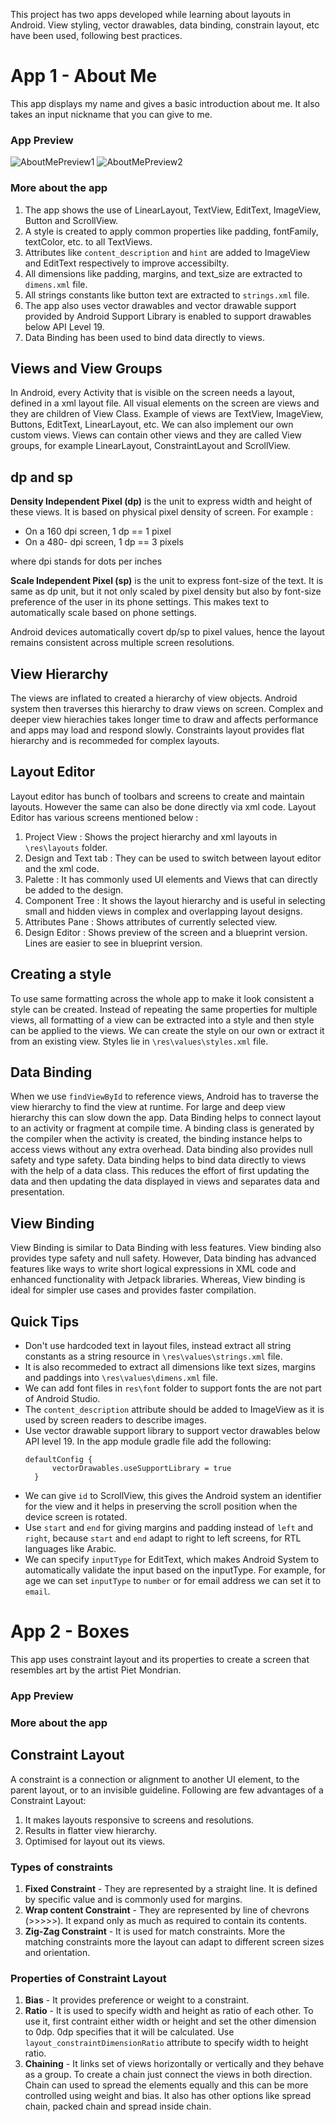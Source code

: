 This project has two apps developed while learning about layouts in Android. View styling, vector drawables, data binding, constrain layout, etc have been used, following best practices.

# App 1 - About Me #
This app displays my name and gives a basic introduction about me. It also takes an input nickname that you can give to me.

### App Preview ###
![AboutMePreview1](https://github.com/pawanharariya/About-Me-and-Boxes/assets/43620548/40da31ac-821c-44c0-8198-6dcfb142fc2a "About Me Preview 1")
![AboutMePreview2](https://github.com/pawanharariya/About-Me-and-Boxes/assets/43620548/9ecec376-6fb1-4c4b-8581-aa06ea28cf4f "About Me Preview 2")

### More about the app ###
1. The app shows the use of LinearLayout, TextView, EditText, ImageView, Button and ScrollView.
2. A style is created to apply common properties like padding, fontFamily, textColor, etc. to all TextViews.
3. Attributes like `content_description` and `hint` are added to ImageView and EditText respectively to improve accessibilty.
4. All dimensions like padding, margins, and  text_size are extracted to `dimens.xml` file.
5. All strings constants like button text are extracted to `strings.xml` file.
6. The app also uses vector drawables and vector drawable support provided by Android Support Library is enabled to support drawables below API Level 19.
7. Data Binding has been used to bind data directly to views. 

## Views and View Groups ## 
In Android, every Activity that is visible on the screen needs a layout, defined in a xml layout file. All visual elements on the screen are views and they are children of View Class. Example of views are TextView, ImageView, Buttons, EditText, LinearLayout, etc. We can also implement our own custom views. Views can contain other views and they are called View groups, for example LinearLayout, ConstraintLayout and ScrollView. 

## dp and sp ##
**Density Independent Pixel (dp)** is the unit to express width and height of these views. It is based on physical pixel density of screen. For example :
 * On a 160 dpi screen, 1 dp == 1 pixel
 * On a 480- dpi screen, 1 dp  == 3 pixels
   
where dpi stands for dots per inches

**Scale Independent Pixel (sp)** is the unit to express font-size of the text. It is same as dp unit, but it not only scaled by pixel density but also by font-size preference of the user in its phone settings. This makes text to automatically scale based on phone settings. 

Android devices automatically covert dp/sp to pixel values, hence the layout remains consistent across multiple screen resolutions.

## View Hierarchy ##
The views are inflated to created a hierarchy of view objects. Android system then traverses this hierarchy to draw views on screen. Complex and deeper view hierachies takes longer time to draw and affects performance and apps may load and respond slowly. Constraints layout provides flat hierarchy and is recommeded for complex layouts.

## Layout Editor ##
Layout editor has bunch of toolbars and screens to create and maintain layouts. However the same can also be done directly via xml code. Layout Editor has various screens mentioned below : 

1. Project View : Shows the project hierarchy and xml layouts in `\res\layouts` folder.
2. Design and Text tab : They can be used to switch between layout editor and the xml code.
3. Palette : It has commonly used UI elements and Views that can directly be added to the design.
4. Component Tree : It shows the layout hierarchy and is useful in selecting small and hidden views in complex and overlapping layout designs.
5. Attributes Pane : Shows attributes of currently selected view.
6. Design Editor : Shows preview of the screen and a blueprint version. Lines are easier to see in blueprint version.

## Creating a style ##
To use same formatting across the whole app to make it look consistent a style can be created. Instead of repeating the same properties for multiple views, all formatting of a view can be extracted into a style and then style can be applied to the views. We can create the style on our own or extract it from an existing view. Styles lie in `\res\values\styles.xml` file.

## Data Binding ##
When we use `findViewById` to reference views, Android has to traverse the view hierarchy to find the view at runtime. For large and deep view hierarchy this can slow down the app. Data Binding helps to connect layout to an activity or fragment at compile time. A binding class is generated by the compiler when the activity is created, the binding instance helps to access views without any extra overhead. Data binding also provides null safety and type safety. Data binding helps to bind data directly to views with the help of a data class. This reduces the effort of first updating the data and then updating the data displayed in views and separates data and presentation.

## View Binding ##
View Binding is similar to Data Binding with less features. View binding also provides type safety and null safety. However, Data binding has advanced features like ways to write short logical expressions in XML code and enhanced functionality with Jetpack libraries. Whereas, View binding is ideal for simpler use cases and provides faster compilation.

## Quick Tips ##
* Don't use hardcoded text in layout files, instead extract all string constants as a string resource in `\res\values\strings.xml` file.
* It is also recommeded to extract all dimensions like text sizes, margins and paddings into `\res\values\dimens.xml` file.
* We can add font files in `res\font` folder to support fonts the are not part of Android Studio.
* The `content_description` attribute should be added to ImageView as it is used by screen readers to describe images.
* Use vector drawable support library to support vector drawables below API level 19. In the app module gradle file add the following:
  ```
  defaultConfig {
        vectorDrawables.useSupportLibrary = true
    }
  ```
* We can give `id` to ScrollView, this gives the Android system an identifier for the view and it helps in preserving the scroll position when the device screen is rotated.
* Use `start` and `end` for giving margins and padding instead of `left` and `right`, because `start` and `end` adapt to right to left screens, for RTL languages like Arabic.
* We can specify `inputType` for EditText, which makes Android System to automatically validate the input based on the inputType. For example, for age we can set `inputType` to `number` or for email address we can set it to `email`.


# App 2 - Boxes #
This app uses constraint layout and its properties to create a screen that resembles art by the artist Piet Mondrian.

### App Preview ###

### More about the app ###

## Constraint Layout ##
A constraint is a connection or alignment to another UI element, to the parent layout, or to an invisible guideline. Following are few advantages of a Constraint Layout:
1. It makes layouts responsive to screens and resolutions.
2. Results in flatter view hierarchy.
3. Optimised for layout out its views.   
 ### Types of constraints ###
 1. **Fixed Constraint** - They are represented by a straight line. It is defined by specific value and is commonly used for margins.
 2. **Wrap content Constraint** - They are represented by line of chevrons (>>>>>). It expand only as much as required to contain its contents.
 3. **Zig-Zag Constraint** - It is used for match constraints. More the matching constraints more the layout can adapt to different screen sizes and orientation.

### Properties of Constraint Layout ###
1. **Bias** - It provides preference or weight to a constraint.
2. **Ratio** - It is used to specify width and height as ratio of each other. To use it, first contraint either width or height and set the other dimension to 0dp. 0dp specifies that it will be calculated. Use `layout_constraintDimensionRatio` attribute to specify width to height ratio.
3. **Chaining** - It links set of views horizontally or vertically and they behave as a group. To create a chain just connect the views in both direction. Chain can used to spread the elements equally and this can be more controlled using weight and bias. It also has other options like spread chain, packed chain and spread inside chain.
